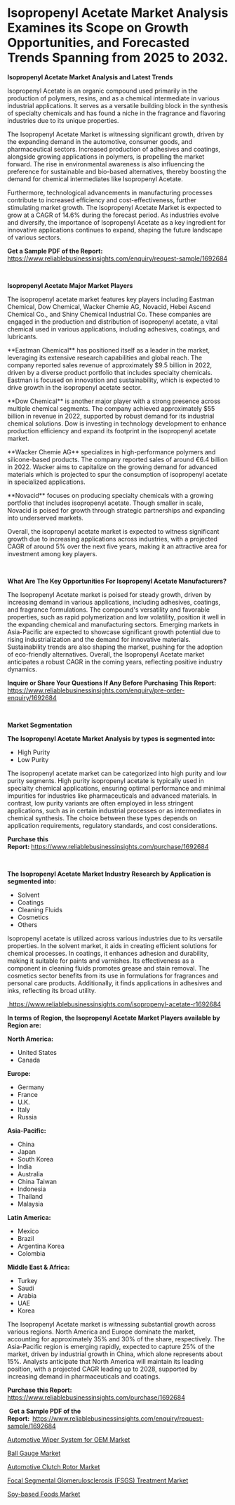 <p><h1>Isopropenyl Acetate Market Analysis Examines its Scope on Growth Opportunities, and Forecasted Trends Spanning from 2025 to 2032.</h1></p><p><strong>Isopropenyl Acetate Market Analysis and Latest Trends</strong></p>
<p><p>Isopropenyl Acetate is an organic compound used primarily in the production of polymers, resins, and as a chemical intermediate in various industrial applications. It serves as a versatile building block in the synthesis of specialty chemicals and has found a niche in the fragrance and flavoring industries due to its unique properties.</p><p>The Isopropenyl Acetate Market is witnessing significant growth, driven by the expanding demand in the automotive, consumer goods, and pharmaceutical sectors. Increased production of adhesives and coatings, alongside growing applications in polymers, is propelling the market forward. The rise in environmental awareness is also influencing the preference for sustainable and bio-based alternatives, thereby boosting the demand for chemical intermediates like Isopropenyl Acetate.</p><p>Furthermore, technological advancements in manufacturing processes contribute to increased efficiency and cost-effectiveness, further stimulating market growth. The Isopropenyl Acetate Market is expected to grow at a CAGR of 14.6% during the forecast period. As industries evolve and diversify, the importance of Isopropenyl Acetate as a key ingredient for innovative applications continues to expand, shaping the future landscape of various sectors.</p></p>
<p><strong>Get a Sample PDF of the Report:&nbsp;</strong> <a href="https://www.reliablebusinessinsights.com/enquiry/request-sample/1692684?utm_campaign=2179&utm_medium=2&utm_source=Github&utm_content=ia&utm_term=30012025&utm_id=isopropenyl-acetate">https://www.reliablebusinessinsights.com/enquiry/request-sample/1692684</a></p>
<p>&nbsp;</p>
<p><strong>Isopropenyl Acetate Major Market Players</strong></p>
<p><p>The isopropenyl acetate market features key players including Eastman Chemical, Dow Chemical, Wacker Chemie AG, Novacid, Hebei Ascend Chemical Co., and Shiny Chemical Industrial Co. These companies are engaged in the production and distribution of isopropenyl acetate, a vital chemical used in various applications, including adhesives, coatings, and lubricants.</p><p>**Eastman Chemical** has positioned itself as a leader in the market, leveraging its extensive research capabilities and global reach. The company reported sales revenue of approximately $9.5 billion in 2022, driven by a diverse product portfolio that includes specialty chemicals. Eastman is focused on innovation and sustainability, which is expected to drive growth in the isopropenyl acetate sector.</p><p>**Dow Chemical** is another major player with a strong presence across multiple chemical segments. The company achieved approximately $55 billion in revenue in 2022, supported by robust demand for its industrial chemical solutions. Dow is investing in technology development to enhance production efficiency and expand its footprint in the isopropenyl acetate market.</p><p>**Wacker Chemie AG** specializes in high-performance polymers and silicone-based products. The company reported sales of around €6.4 billion in 2022. Wacker aims to capitalize on the growing demand for advanced materials which is projected to spur the consumption of isopropenyl acetate in specialized applications.</p><p>**Novacid** focuses on producing specialty chemicals with a growing portfolio that includes isopropenyl acetate. Though smaller in scale, Novacid is poised for growth through strategic partnerships and expanding into underserved markets.</p><p>Overall, the isopropenyl acetate market is expected to witness significant growth due to increasing applications across industries, with a projected CAGR of around 5% over the next five years, making it an attractive area for investment among key players.</p></p>
<p>&nbsp;</p>
<p><strong>What Are The Key Opportunities For Isopropenyl Acetate Manufacturers?</strong></p>
<p><p>The Isopropenyl Acetate market is poised for steady growth, driven by increasing demand in various applications, including adhesives, coatings, and fragrance formulations. The compound's versatility and favorable properties, such as rapid polymerization and low volatility, position it well in the expanding chemical and manufacturing sectors. Emerging markets in Asia-Pacific are expected to showcase significant growth potential due to rising industrialization and the demand for innovative materials. Sustainability trends are also shaping the market, pushing for the adoption of eco-friendly alternatives. Overall, the Isopropenyl Acetate market anticipates a robust CAGR in the coming years, reflecting positive industry dynamics.</p></p>
<p><strong>Inquire or Share Your Questions If Any Before Purchasing This Report:</strong> <a href="https://www.reliablebusinessinsights.com/enquiry/pre-order-enquiry/1692684?utm_campaign=2179&utm_medium=2&utm_source=Github&utm_content=ia&utm_term=30012025&utm_id=isopropenyl-acetate">https://www.reliablebusinessinsights.com/enquiry/pre-order-enquiry/1692684</a></p>
<p>&nbsp;</p>
<p><strong>Market Segmentation</strong></p>
<p><strong>The Isopropenyl Acetate Market Analysis by types is segmented into:</strong></p>
<p><ul><li>High Purity</li><li>Low Purity</li></ul></p>
<p><p>The isopropenyl acetate market can be categorized into high purity and low purity segments. High purity isopropenyl acetate is typically used in specialty chemical applications, ensuring optimal performance and minimal impurities for industries like pharmaceuticals and advanced materials. In contrast, low purity variants are often employed in less stringent applications, such as in certain industrial processes or as intermediates in chemical synthesis. The choice between these types depends on application requirements, regulatory standards, and cost considerations.</p></p>
<p><strong>Purchase this Report:&nbsp;</strong><a href="https://www.reliablebusinessinsights.com/purchase/1692684?utm_campaign=2179&utm_medium=2&utm_source=Github&utm_content=ia&utm_term=30012025&utm_id=isopropenyl-acetate">https://www.reliablebusinessinsights.com/purchase/1692684</a></p>
<p>&nbsp;</p>
<p><strong>The Isopropenyl Acetate Market Industry Research by Application is segmented into:</strong></p>
<p><ul><li>Solvent</li><li>Coatings</li><li>Cleaning Fluids</li><li>Cosmetics</li><li>Others</li></ul></p>
<p><p>Isopropenyl acetate is utilized across various industries due to its versatile properties. In the solvent market, it aids in creating efficient solutions for chemical processes. In coatings, it enhances adhesion and durability, making it suitable for paints and varnishes. Its effectiveness as a component in cleaning fluids promotes grease and stain removal. The cosmetics sector benefits from its use in formulations for fragrances and personal care products. Additionally, it finds applications in adhesives and inks, reflecting its broad utility.</p></p>
<p><a href="https://www.reliablebusinessinsights.com/isopropenyl-acetate-r1692684?utm_campaign=2179&utm_medium=2&utm_source=Github&utm_content=ia&utm_term=30012025&utm_id=isopropenyl-acetate">&nbsp;https://www.reliablebusinessinsights.com/isopropenyl-acetate-r1692684</a></p>
<p><strong>In terms of Region, the Isopropenyl Acetate Market Players available by Region are:</strong></p>
<p>
    <p> <strong> North America: </strong>
        <ul>
            <li>United States</li>
            <li>Canada</li>
        </ul>
        </p> 
    <p> <strong> Europe: </strong>
        <ul>
            <li>Germany</li>
            <li>France</li>
            <li>U.K.</li>
            <li>Italy</li>
            <li>Russia</li>
        </ul>
        </p> 
    <p> <strong> Asia-Pacific: </strong>
        <ul>
            <li>China</li>
            <li>Japan</li>
            <li>South Korea</li>
            <li>India</li>
            <li>Australia</li>
            <li>China Taiwan</li>
            <li>Indonesia</li>
            <li>Thailand</li>
            <li>Malaysia</li>
        </ul>
        </p> 
    <p> <strong> Latin America: </strong>
        <ul>
            <li>Mexico</li>
            <li>Brazil</li>
            <li>Argentina Korea</li>
            <li>Colombia</li>
        </ul>
        </p> 
    <p> <strong> Middle East & Africa: </strong>
        <ul>
            <li>Turkey</li>
            <li>Saudi</li>
            <li>Arabia</li>
            <li>UAE</li>
            <li>Korea</li>
        </ul>
    </p>
    </p>
<p><p>The Isopropenyl Acetate market is witnessing substantial growth across various regions. North America and Europe dominate the market, accounting for approximately 35% and 30% of the share, respectively. The Asia-Pacific region is emerging rapidly, expected to capture 25% of the market, driven by industrial growth in China, which alone represents about 15%. Analysts anticipate that North America will maintain its leading position, with a projected CAGR leading up to 2028, supported by increasing demand in pharmaceuticals and coatings.</p></p>
<p><strong>Purchase this Report: </strong><a href="https://www.reliablebusinessinsights.com/purchase/1692684?utm_campaign=2179&utm_medium=2&utm_source=Github&utm_content=ia&utm_term=30012025&utm_id=isopropenyl-acetate">https://www.reliablebusinessinsights.com/purchase/1692684</a></p>
<p>&nbsp;<strong>Get a Sample PDF of the Report:&nbsp;&nbsp;</strong><a href="https://www.reliablebusinessinsights.com/enquiry/request-sample/1692684?utm_campaign=2179&utm_medium=2&utm_source=Github&utm_content=ia&utm_term=30012025&utm_id=isopropenyl-acetate">https://www.reliablebusinessinsights.com/enquiry/request-sample/1692684</a></p>
<p><strong></strong></p>
<p><p><a href="https://github.com/lisaeichler20775/Market-Research-Report-List-1/blob/main/automotive-wiper-system-for-oem-market.md?utm_campaign=2179&utm_medium=2&utm_source=Github&utm_content=ia&utm_term=30012025&utm_id=isopropenyl-acetate">Automotive Wiper System for OEM Market</a></p><p><a href="https://www.linkedin.com/pulse/growth-forecast-revenue-outlook-ball-gauge-market-lruhc?utm_campaign=2179&utm_medium=2&utm_source=Github&utm_content=ia&utm_term=30012025&utm_id=isopropenyl-acetate">Ball Gauge Market</a></p><p><a href="https://github.com/katonmarti489/Market-Research-Report-List-1/blob/main/automotive-clutch-rotor-market.md?utm_campaign=2179&utm_medium=2&utm_source=Github&utm_content=ia&utm_term=30012025&utm_id=isopropenyl-acetate">Automotive Clutch Rotor Market</a></p><p><a href="https://www.linkedin.com/pulse/expanding-global-focal-segmental-glomerulosclerosis-fsgs-treatment-ttsef?utm_campaign=2179&utm_medium=2&utm_source=Github&utm_content=ia&utm_term=30012025&utm_id=isopropenyl-acetate">Focal Segmental Glomerulosclerosis (FSGS) Treatment Market</a></p><p><a href="https://www.linkedin.com/pulse/evaluating-soy-based-foods-market-current-trends-future-growth-ml3wc?utm_campaign=2179&utm_medium=2&utm_source=Github&utm_content=ia&utm_term=30012025&utm_id=isopropenyl-acetate">Soy-based Foods Market</a></p></p>